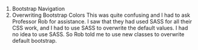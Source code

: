 1. Bootstrap Navigation
2. Overwriting Bootstrap Colors
    This was quite confusing and I had to ask Professor Rob for assistance. I saw that they had used SASS for all their CSS work, and I had to use SASS to overwrite the default values. I had no idea to use SASS. So Rob told me to use new classes to overwrite default bootstrap.
